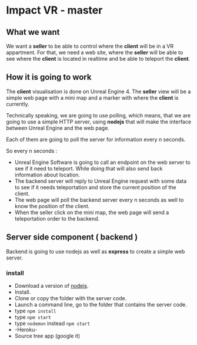 # Impact VR - master
## What we want

We want a **seller** to be able to control where the **client** will be in a VR appartment. For that, we need a web site, where the **seller** will be able to see where the **client** is located in realtime and be able to teleport the **client**.

## How it is going to work

The **client** visualisation is done on Unreal Engine 4. The **seller** view will be a simple web page with a mini map and a marker with where the **client** is currently.

Technically speaking, we are going to use polling, which means, that we are going to use a simple HTTP server, using **nodejs** that will make the interface between Unreal Engine and the web page.

Each of them are going to poll the server for information every n seconds. 

So every n seconds :

* Unreal Engine Software is going to call an endpoint on the web server to see if it need to teleport. While doing that will also send back information about location.
* The backend server will reply to Unreal Engine request with some data to see if it needs teleportation and store the current position of the client.
* The web page will poll the backend server every n seconds as well to know the position of the client. 
* When the seller click on the mini map, the web page will send a teleportation order to the backend.


## Server side component ( backend )
Backend is going to use nodejs as well as **express** to create a simple web server.

### install
* Download a version of [nodejs](https://nodejs.org/en/download/).
* Install.
* Clone or copy the folder with the server code.
* Launch a command line, go to the folder that contains the server code.
* type `npm install`
* type `npm start`
* type `nodemon` instead `npm start`
* -Heroku- 
* Source tree app (google it)
